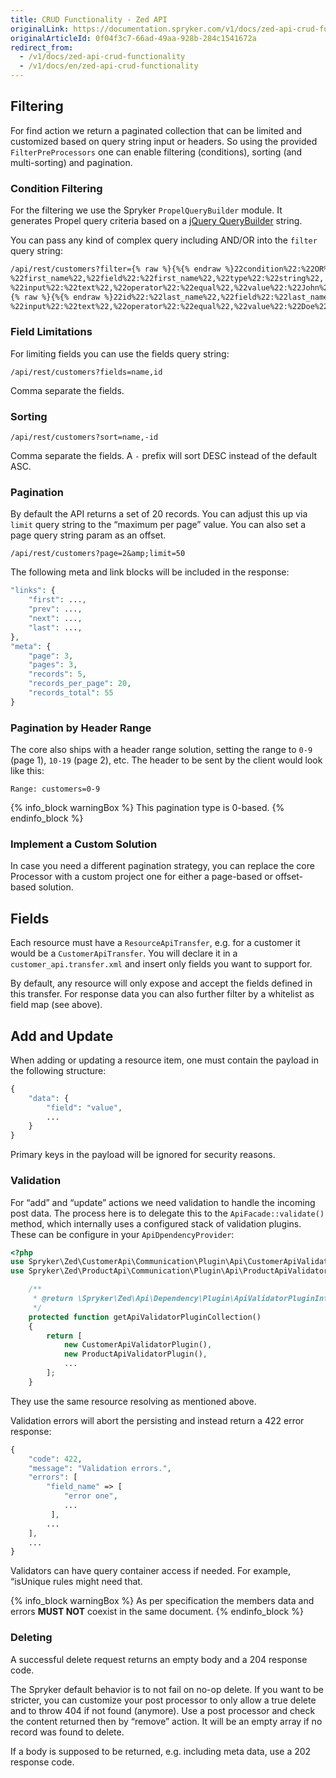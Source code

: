 ```yaml
---
title: CRUD Functionality - Zed API
originalLink: https://documentation.spryker.com/v1/docs/zed-api-crud-functionality
originalArticleId: 0f04f3c7-66ad-49aa-928b-284c1541672a
redirect_from:
  - /v1/docs/zed-api-crud-functionality
  - /v1/docs/en/zed-api-crud-functionality
---
```


## Filtering

For find action we return a paginated collection that can be limited and customized based on query string input or headers. So using the provided `FilterPreProcessors` one can enable filtering (conditions), sorting (and multi-sorting) and pagination.

### Condition Filtering

For the filtering we use the Spryker `PropelQueryBuilder` module. It generates Propel query criteria based on a [jQuery QueryBuilder](http://querybuilder.js.org/) string.

You can pass any kind of complex query including AND/OR into the `filter` query string:

```bash
/api/rest/customers?filter={% raw %}{%{% endraw %}22condition%22:%22OR%22,%22rules%22:[{% raw %}{%{% endraw %}22id%22:
%22first_name%22,%22field%22:%22first_name%22,%22type%22:%22string%22,
%22input%22:%22text%22,%22operator%22:%22equal%22,%22value%22:%22John%22},
{% raw %}{%{% endraw %}22id%22:%22last_name%22,%22field%22:%22last_name%22,%22type%22:%22string%22,
%22input%22:%22text%22,%22operator%22:%22equal%22,%22value%22:%22Doe%22}]}
```

### Field Limitations
For limiting fields you can use the fields query string:

```
/api/rest/customers?fields=name,id
```

Comma separate the fields.

### Sorting

`/api/rest/customers?sort=name,-id`

Comma separate the fields. A `-` prefix will sort DESC instead of the default ASC.

### Pagination

By default the API returns a set of 20 records. You can adjust this up via `limit` query string to the “maximum per page” value. You can also set a page query string param as an offset.

`/api/rest/customers?page=2&amp;limit=50`

The following meta and link blocks will be included in the response:

```php
"links": {
    "first": ...,
    "prev": ...,
    "next": ...,
    "last": ...,
},
"meta": {
    "page": 3,
    "pages": 3,
    "records": 5,
    "records_per_page": 20,
    "records_total": 55
}
```

### Pagination by Header Range
The core also ships with a header range solution, setting the range to `0-9` (page 1), `10-19` (page 2), etc. The header to be sent by the client would look like this:

```
Range: customers=0-9
```

{% info_block warningBox %}
This pagination type is 0-based.
{% endinfo_block %}

### Implement a Custom Solution

In case you need a different pagination strategy, you can replace the core Processor with a custom project one for either a page-based or offset-based solution.

## Fields

Each resource must have a `ResourceApiTransfer`, e.g. for a customer it would be a `CustomerApiTransfer`. You will declare it in a `customer_api.transfer.xml` and insert only fields you want to support for.

By default, any resource will only expose and accept the fields defined in this transfer. For response data you can also further filter by a whitelist as field map (see above).

## Add and Update

When adding or updating a resource item, one must contain the payload in the following structure:

```php
{
    "data": {
        "field": "value",
        ...
    }
}
```

Primary keys in the payload will be ignored for security reasons.

### Validation

For “add” and “update” actions we need validation to handle the incoming post data. The process here is to delegate this to the `ApiFacade::validate()` method, which internally uses a configured stack of validation plugins. These can be configure in your `ApiDpendencyProvider`:

```php
<?php
use Spryker\Zed\CustomerApi\Communication\Plugin\Api\CustomerApiValidatorPlugin;
use Spryker\Zed\ProductApi\Communication\Plugin\Api\ProductApiValidatorPlugin;

    /**
     * @return \Spryker\Zed\Api\Dependency\Plugin\ApiValidatorPluginInterface[]
     */
    protected function getApiValidatorPluginCollection()
    {
        return [
            new CustomerApiValidatorPlugin(),
            new ProductApiValidatorPlugin(),
            ...
        ];
    }
```

They use the same resource resolving as mentioned above.

Validation errors will abort the persisting and instead return a 422 error response:

```php
{
    "code": 422,
    "message": "Validation errors.",
    "errors": [
        "field_name" => [
            "error one",
            ...                         
         ],
        ...
    ],
    ...
}
```

Validators can have query container access if needed. For example, “isUnique rules might need that.

{% info_block warningBox %}
As per specification the members data and errors **MUST NOT** coexist in the same document.
{% endinfo_block %}

### Deleting

A successful delete request returns an empty body and a 204 response code.

The Spryker default behavior is to not fail on no-op delete. If you want to be stricter, you can customize your post processor to only allow a true delete and to throw 404 if not found (anymore). Use a post processor and check the content returned then by “remove” action. It will be an empty array if no record was found to delete.

If a body is supposed to be returned, e.g. including meta data, use a 202 response code.
